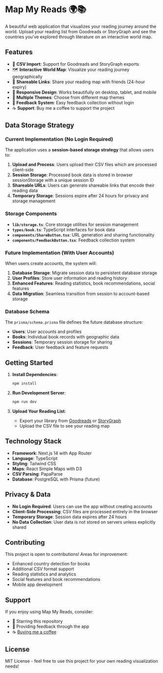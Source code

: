 # Map My Reads 🌍📚

A beautiful web application that visualizes your reading journey around the world. Upload your reading list from Goodreads or StoryGraph and see the countries you've explored through literature on an interactive world map.

## Features

- 📖 **CSV Import**: Support for Goodreads and StoryGraph exports
- 🗺️ **Interactive World Map**: Visualize your reading journey geographically
- 🔗 **Shareable Links**: Share your reading map with friends (24-hour expiry)
- 📱 **Responsive Design**: Works beautifully on desktop, tablet, and mobile
- 🎨 **Multiple Themes**: Choose from different map themes
- 💬 **Feedback System**: Easy feedback collection without login
- ☕ **Support**: Buy me a coffee to support the project

## Data Storage Strategy

### Current Implementation (No Login Required)

The application uses a **session-based storage strategy** that allows users to:

1. **Upload and Process**: Users upload their CSV files which are processed client-side
2. **Session Storage**: Processed book data is stored in browser sessionStorage with a unique session ID
3. **Shareable URLs**: Users can generate shareable links that encode their reading data
4. **Temporary Storage**: Sessions expire after 24 hours for privacy and storage management

### Storage Components

- **`lib/storage.ts`**: Core storage utilities for session management
- **`types/book.ts`**: TypeScript interfaces for book data
- **`components/ShareButton.tsx`**: URL generation and sharing functionality
- **`components/FeedbackButton.tsx`**: Feedback collection system

### Future Implementation (With User Accounts)

When users create accounts, the system will:

1. **Database Storage**: Migrate session data to persistent database storage
2. **User Profiles**: Store user information and reading history
3. **Enhanced Features**: Reading statistics, book recommendations, social features
4. **Data Migration**: Seamless transition from session to account-based storage

### Database Schema

The `prisma/schema.prisma` file defines the future database structure:

- **Users**: User accounts and profiles
- **Books**: Individual book records with geographic data
- **Sessions**: Temporary session storage for sharing
- **Feedback**: User feedback and feature requests

## Getting Started

1. **Install Dependencies**:
   ```bash
   npm install
   ```

2. **Run Development Server**:
   ```bash
   npm run dev
   ```

3. **Upload Your Reading List**:
   - Export your library from [Goodreads](https://www.goodreads.com/review/import) or [StoryGraph](https://app.thestorygraph.com/user-export)
   - Upload the CSV file to see your reading map

## Technology Stack

- **Framework**: Next.js 14 with App Router
- **Language**: TypeScript
- **Styling**: Tailwind CSS
- **Maps**: React Simple Maps with D3
- **CSV Parsing**: PapaParse
- **Database**: PostgreSQL with Prisma (future)

## Privacy & Data

- **No Login Required**: Users can use the app without creating accounts
- **Client-Side Processing**: CSV files are processed entirely in the browser
- **Temporary Storage**: Session data expires after 24 hours
- **No Data Collection**: User data is not stored on servers unless explicitly shared

## Contributing

This project is open to contributions! Areas for improvement:

- Enhanced country detection for books
- Additional CSV format support
- Reading statistics and analytics
- Social features and book recommendations
- Mobile app development

## Support

If you enjoy using Map My Reads, consider:
- 🌟 Starring this repository
- 💬 Providing feedback through the app
- ☕ [Buying me a coffee](https://buymeacoffee.com)

## License

MIT License - feel free to use this project for your own reading visualization needs! 